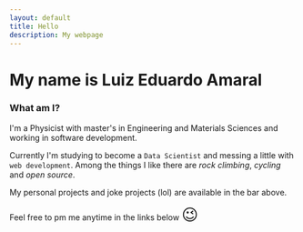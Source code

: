 ```yaml
---
layout: default
title: Hello
description: My webpage
---
```

# My name is Luiz Eduardo Amaral
### What am I?
I'm a Physicist with master's in Engineering and Materials Sciences and working in software development.

Currently I'm studying to become a `Data Scientist` and messing a little with `web development`.
Among the things I like there are *rock climbing*, *cycling* and *open source*.

My personal projects and joke projects (lol) are available in the bar above.

Feel free to pm me anytime in the links below <span style="font-size: 2em;">😉</span>
